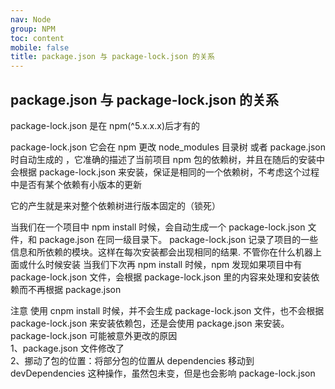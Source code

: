```yaml
---
nav: Node
group: NPM
toc: content
mobile: false
title: package.json 与 package-lock.json 的关系
---
```


## package.json 与 package-lock.json 的关系

package-lock.json 是在 npm(^5.x.x.x)后才有的

package-lock.json 它会在 npm 更改 node_modules 目录树 或者 package.json 时自动生成的 ，它准确的描述了当前项目 npm 包的依赖树，并且在随后的安装中会根据 package-lock.json 来安装，保证是相同的一个依赖树，不考虑这个过程中是否有某个依赖有小版本的更新

它的产生就是来对整个依赖树进行版本固定的（锁死）

当我们在一个项目中 npm install 时候，会自动生成一个 package-lock.json 文件，和 package.json 在同一级目录下。
package-lock.json 记录了项目的一些信息和所依赖的模块。这样在每次安装都会出现相同的结果. 不管你在什么机器上面或什么时候安装
当我们下次再 npm install 时候，npm 发现如果项目中有 package-lock.json 文件，会根据 package-lock.json 里的内容来处理和安装依赖而不再根据 package.json

注意
使用 cnpm install 时候，并不会生成 package-lock.json 文件，也不会根据 package-lock.json 来安装依赖包，还是会使用 package.json 来安装。<br/>
package-lock.json 可能被意外更改的原因<br/>
1、package.json 文件修改了<br/>
2、挪动了包的位置：将部分包的位置从 dependencies 移动到 devDependencies 这种操作，虽然包未变，但是也会影响 package-lock.json<br/>
